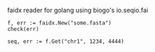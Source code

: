 faidx reader for golang using biogo's io.seqio.fai

```golang
f, err := faidx.New("some.fasta") 
check(err)

seq, err := f.Get("chr1", 1234, 4444)
```
